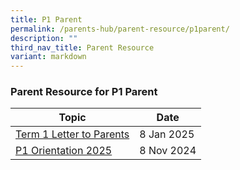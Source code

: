 ```yaml
---
title: P1 Parent
permalink: /parents-hub/parent-resource/p1parent/
description: ""
third_nav_title: Parent Resource
variant: markdown
---
```

### Parent Resource for P1 Parent

| **Topic** | **Date**
| -------- | -------- | 
|[Term 1 Letter to Parents](/files/2025_COE_Letter_TERM_1.pdf)| 8 Jan 2025
|[P1 Orientation 2025](/files/P1_Orientation_FOR_2025_P1__8_Nov_compressed.pdf)| 8 Nov 2024